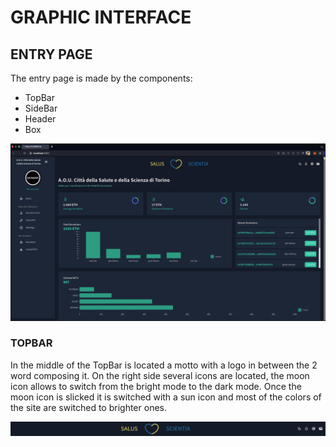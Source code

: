 # GRAPHIC INTERFACE

## ENTRY PAGE

The entry page is made by the components:
- TopBar
- SideBar
- Header
- Box

![alt text](UI_scrrenschots/entry_page.png)

### TOPBAR

In the middle of the TopBar is located a motto with a logo in between the 2 word composing it.
On the right side several icons are located, the moon icon allows to switch from the bright mode to the dark mode.
Once the moon icon is slicked it is switched with a sun icon and most of the colors of the site are switched to brighter ones.

       
![alt text](UI_scrrenschots/TopBar.png)

